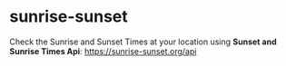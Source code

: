 # sunrise-sunset

Check the Sunrise and Sunset Times at your location using **Sunset and Sunrise Times Api**: https://sunrise-sunset.org/api
